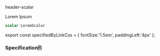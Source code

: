 header-scalar

Lorem Ipsum

```graphql
scalar LoremScalar
```



export const specifiedByLinkCss = { fontSize:'1.5em', paddingLeft:'4px' };

### Specification<a className="link" style={specifiedByLinkCss} target="_blank" href="http://lorem.ipsum" title="Specified by http://lorem.ipsum">⎘</a>


      

